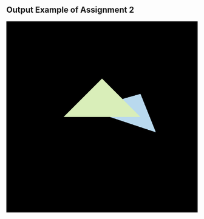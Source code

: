 ## Output Example of Assignment 2

<p align="center">
  <img src="https://github.com/Mistral-Twirl/GAMES101-Assignments/blob/main/Assignment2/build/output1.png">
</p>
